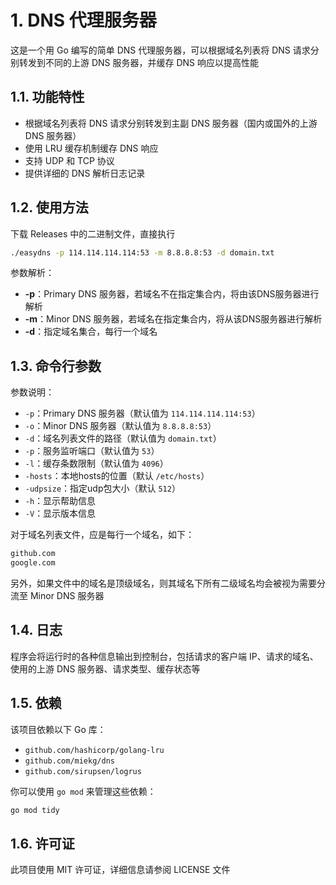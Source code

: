 # 1. DNS 代理服务器

这是一个用 Go 编写的简单 DNS 代理服务器，可以根据域名列表将 DNS 请求分别转发到不同的上游 DNS 服务器，并缓存 DNS 响应以提高性能

## 1.1. 功能特性

- 根据域名列表将 DNS 请求分别转发到主副 DNS 服务器（国内或国外的上游 DNS 服务器）
- 使用 LRU 缓存机制缓存 DNS 响应
- 支持 UDP 和 TCP 协议
- 提供详细的 DNS 解析日志记录

## 1.2. 使用方法

下载 Releases 中的二进制文件，直接执行

```bash
./easydns -p 114.114.114.114:53 -m 8.8.8.8:53 -d domain.txt
```

参数解析：
* **-p**：Primary DNS 服务器，若域名不在指定集合内，将由该DNS服务器进行解析
* **-m**：Minor DNS 服务器，若域名在指定集合内，将从该DNS服务器进行解析
* **-d**：指定域名集合，每行一个域名

## 1.3. 命令行参数

参数说明：

* `-p`：Primary DNS 服务器（默认值为 `114.114.114.114:53`）
* `-o`：Minor DNS 服务器（默认值为 `8.8.8.8:53`）
* `-d`：域名列表文件的路径（默认值为 `domain.txt`）
* `-p`：服务监听端口（默认值为 `53`）
* `-l`：缓存条数限制（默认值为 `4096`）
* `-hosts`：本地hosts的位置（默认 `/etc/hosts`）
* `-udpsize`：指定udp包大小（默认 `512`）
* `-h`：显示帮助信息
* `-V`：显示版本信息

对于域名列表文件，应是每行一个域名，如下：

```bash
github.com
google.com
```

另外，如果文件中的域名是顶级域名，则其域名下所有二级域名均会被视为需要分流至 Minor DNS 服务器

## 1.4. 日志

程序会将运行时的各种信息输出到控制台，包括请求的客户端 IP、请求的域名、使用的上游 DNS 服务器、请求类型、缓存状态等


## 1.5. 依赖

该项目依赖以下 Go 库：

- `github.com/hashicorp/golang-lru`
- `github.com/miekg/dns`
- `github.com/sirupsen/logrus`

你可以使用 `go mod` 来管理这些依赖：

```bash
go mod tidy
```

## 1.6. 许可证

此项目使用 MIT 许可证，详细信息请参阅 LICENSE 文件
